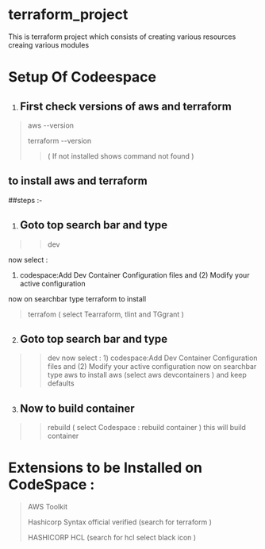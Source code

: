 # terraform_project
This is terraform project which consists of creating various resources creaing various modules 


# Setup Of Codeespace 
1. ## First check versions of aws and terraform
> aws --version
> 
> terraform --version
> 
> > ( If not installed shows command not found )

## to install aws and terraform
##steps :-
1. ## Goto top search bar and type
> >dev
> >
now select :   
1) codespace:Add Dev Container Configuration files and (2) Modify your active configuration
 
now on searchbar type terraform to install
> terrafom
( select Tearraform, tlint and TGgrant )


2. ## Goto top search bar and type
> >dev
now select : 1) codespace:Add Dev Container Configuration files and (2) Modify your active configuration
now on searchbar type aws to install
> aws
(select aws devcontainers ) and keep defaults
3. ## Now to build container
> >rebuild
( select Codespace : rebuild container ) this will build container

# Extensions to be Installed on CodeSpace :
> AWS Toolkit
> 
> Hashicorp Syntax official verified (search for terraform )
> 
> HASHICORP HCL (search for hcl select black icon )

